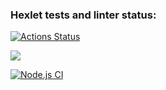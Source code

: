 ### Hexlet tests and linter status:

[![Actions Status](https://github.com/KaparZh/frontend-project-lvl1/workflows/hexlet-check/badge.svg)](https://github.com/KaparZh/frontend-project-lvl1/actions)

<a href="https://codeclimate.com/github/codeclimate/codeclimate/maintainability"><img src="https://api.codeclimate.com/v1/badges/a99a88d28ad37a79dbf6/maintainability" /></a>

[![Node.js CI](https://github.com/KaparZh/frontend-project-lvl1/actions/workflows/node.js.yml/badge.svg)](https://github.com/KaparZh/frontend-project-lvl1/actions/workflows/node.js.yml)